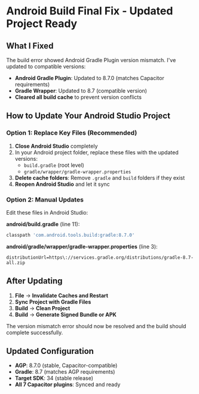 # Android Build Final Fix - Updated Project Ready

## What I Fixed
The build error showed Android Gradle Plugin version mismatch. I've updated to compatible versions:

- **Android Gradle Plugin**: Updated to 8.7.0 (matches Capacitor requirements)
- **Gradle Wrapper**: Updated to 8.7 (compatible version)
- **Cleared all build cache** to prevent version conflicts

## How to Update Your Android Studio Project

### Option 1: Replace Key Files (Recommended)
1. **Close Android Studio** completely
2. In your Android project folder, replace these files with the updated versions:
   - `build.gradle` (root level)
   - `gradle/wrapper/gradle-wrapper.properties`
3. **Delete cache folders**: Remove `.gradle` and `build` folders if they exist
4. **Reopen Android Studio** and let it sync

### Option 2: Manual Updates
Edit these files in Android Studio:

**android/build.gradle** (line 11):
```gradle
classpath 'com.android.tools.build:gradle:8.7.0'
```

**android/gradle/wrapper/gradle-wrapper.properties** (line 3):
```properties
distributionUrl=https\://services.gradle.org/distributions/gradle-8.7-all.zip
```

## After Updating
1. **File** → **Invalidate Caches and Restart**
2. **Sync Project with Gradle Files** 
3. **Build** → **Clean Project**
4. **Build** → **Generate Signed Bundle or APK**

The version mismatch error should now be resolved and the build should complete successfully.

## Updated Configuration
- **AGP**: 8.7.0 (stable, Capacitor-compatible)
- **Gradle**: 8.7 (matches AGP requirements)
- **Target SDK**: 34 (stable release)
- **All 7 Capacitor plugins**: Synced and ready